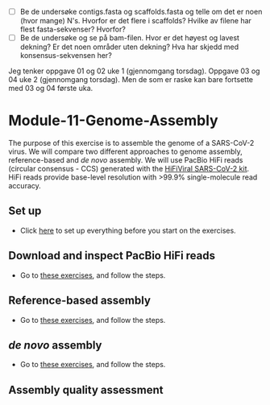 - [ ] Be de undersøke contigs.fasta og scaffolds.fasta og telle om det er noen (hvor mange) N's. Hvorfor er det flere i scaffolds? Hvilke av filene har flest fasta-sekvenser? Hvorfor?
- [ ] Be de undersøke og se på bam-filen. Hvor er det høyest og lavest dekning? Er det noen områder uten dekning? Hva har skjedd med konsensus-sekvensen her?

Jeg tenker oppgave 01 og 02 uke 1 (gjennomgang torsdag).
Oppgave 03 og 04 uke 2 (gjennomgang torsdag).
Men de som er raske kan bare fortsette med 03 og 04 første uka. 

# Module-11-Genome-Assembly

The purpose of this exercise is to assemble the genome of a SARS-CoV-2 virus. We will compare two different approaches to genome assembly, reference-based and _de novo_ assembly. We will use PacBio HiFi reads (circular consensus - CCS) generated with the [HiFiViral SARS-CoV-2 kit](https://www.pacb.com/research-focus/microbiology/public-health/covid-19-sequencing-tools-and-resources/). HiFi reads provide base-level resolution with >99.9% single-molecule read accuracy.

## Set up
* Click [here](00-Setup.md) to set up everything before you start on the exercises.

## Download and inspect PacBio HiFi reads  

* Go to [these exercises](01-Get_fastq_files.md), and follow the steps. 

## Reference-based assembly

* Go to [these exercises](02-Reference-assembly.md), and follow the steps.

## _de novo_ assembly

* Go to [these exercises](03-de-novo-assembly.md), and follow the steps.

## Assembly quality assessment
